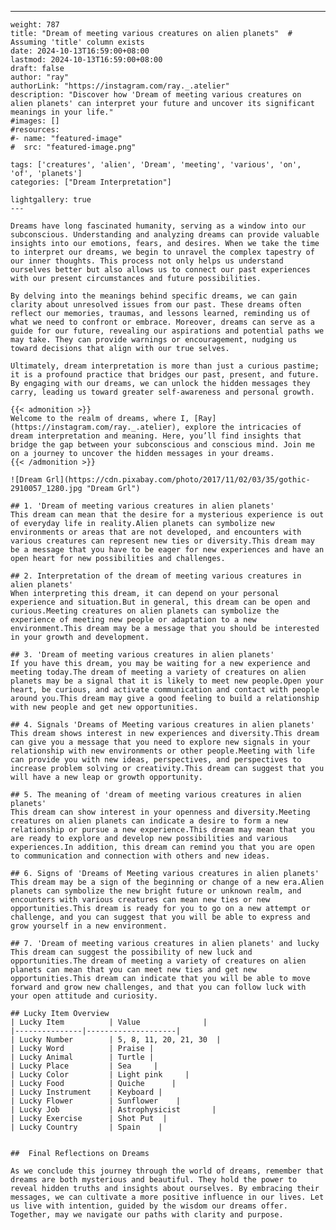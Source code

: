---
    weight: 787
    title: "Dream of meeting various creatures on alien planets"  # Assuming 'title' column exists
    date: 2024-10-13T16:59:00+08:00
    lastmod: 2024-10-13T16:59:00+08:00
    draft: false
    author: "ray"
    authorLink: "https://instagram.com/ray._.atelier"
    description: "Discover how 'Dream of meeting various creatures on alien planets' can interpret your future and uncover its significant meanings in your life."
    #images: []
    #resources:
    #- name: "featured-image"
    #  src: "featured-image.png"
    
    tags: ['creatures', 'alien', 'Dream', 'meeting', 'various', 'on', 'of', 'planets']
    categories: ["Dream Interpretation"]
    
    lightgallery: true
    ---
    
    Dreams have long fascinated humanity, serving as a window into our subconscious. Understanding and analyzing dreams can provide valuable insights into our emotions, fears, and desires. When we take the time to interpret our dreams, we begin to unravel the complex tapestry of our inner thoughts. This process not only helps us understand ourselves better but also allows us to connect our past experiences with our present circumstances and future possibilities.
    
    By delving into the meanings behind specific dreams, we can gain clarity about unresolved issues from our past. These dreams often reflect our memories, traumas, and lessons learned, reminding us of what we need to confront or embrace. Moreover, dreams can serve as a guide for our future, revealing our aspirations and potential paths we may take. They can provide warnings or encouragement, nudging us toward decisions that align with our true selves.
    
    Ultimately, dream interpretation is more than just a curious pastime; it is a profound practice that bridges our past, present, and future. By engaging with our dreams, we can unlock the hidden messages they carry, leading us toward greater self-awareness and personal growth.
    
    {{< admonition >}}
    Welcome to the realm of dreams, where I, [Ray](https://instagram.com/ray._.atelier), explore the intricacies of dream interpretation and meaning. Here, you’ll find insights that bridge the gap between your subconscious and conscious mind. Join me on a journey to uncover the hidden messages in your dreams.
    {{< /admonition >}}
    
    ![Dream Grl](https://cdn.pixabay.com/photo/2017/11/02/03/35/gothic-2910057_1280.jpg "Dream Grl")
    
    ## 1. 'Dream of meeting various creatures in alien planets'
    This dream can mean that the desire for a mysterious experience is out of everyday life in reality.Alien planets can symbolize new environments or areas that are not developed, and encounters with various creatures can represent new ties or diversity.This dream may be a message that you have to be eager for new experiences and have an open heart for new possibilities and challenges.
    
    ## 2. Interpretation of the dream of meeting various creatures in alien planets'
    When interpreting this dream, it can depend on your personal experience and situation.But in general, this dream can be open and curious.Meeting creatures on alien planets can symbolize the experience of meeting new people or adaptation to a new environment.This dream may be a message that you should be interested in your growth and development.
    
    ## 3. 'Dream of meeting various creatures in alien planets'
    If you have this dream, you may be waiting for a new experience and meeting today.The dream of meeting a variety of creatures on alien planets may be a signal that it is likely to meet new people.Open your heart, be curious, and activate communication and contact with people around you.This dream may give a good feeling to build a relationship with new people and get new opportunities.
    
    ## 4. Signals 'Dreams of Meeting various creatures in alien planets'
    This dream shows interest in new experiences and diversity.This dream can give you a message that you need to explore new signals in your relationship with new environments or other people.Meeting with life can provide you with new ideas, perspectives, and perspectives to increase problem solving or creativity.This dream can suggest that you will have a new leap or growth opportunity.
    
    ## 5. The meaning of 'dream of meeting various creatures in alien planets'
    This dream can show interest in your openness and diversity.Meeting creatures on alien planets can indicate a desire to form a new relationship or pursue a new experience.This dream may mean that you are ready to explore and develop new possibilities and various experiences.In addition, this dream can remind you that you are open to communication and connection with others and new ideas.
    
    ## 6. Signs of 'Dreams of Meeting various creatures in alien planets'
    This dream may be a sign of the beginning or change of a new era.Alien planets can symbolize the new bright future or unknown realm, and encounters with various creatures can mean new ties or new opportunities.This dream is ready for you to go on a new attempt or challenge, and you can suggest that you will be able to express and grow yourself in a new environment.
    
    ## 7. 'Dream of meeting various creatures in alien planets' and lucky
    This dream can suggest the possibility of new luck and opportunities.The dream of meeting a variety of creatures on alien planets can mean that you can meet new ties and get new opportunities.This dream can indicate that you will be able to move forward and grow new challenges, and that you can follow luck with your open attitude and curiosity.
    
    ## Lucky Item Overview
    | Lucky Item          | Value              |
    |---------------|--------------------|
    | Lucky Number        | 5, 8, 11, 20, 21, 30  |
    | Lucky Word          | Praise |
    | Lucky Animal        | Turtle |
    | Lucky Place         | Sea     |
    | Lucky Color         | Light pink     |
    | Lucky Food          | Quiche      |
    | Lucky Instrument    | Keyboard |
    | Lucky Flower        | Sunflower    |
    | Lucky Job           | Astrophysicist       |
    | Lucky Exercise      | Shot Put  |
    | Lucky Country       | Spain    |
    
    
    ##  Final Reflections on Dreams
    
    As we conclude this journey through the world of dreams, remember that dreams are both mysterious and beautiful. They hold the power to reveal hidden truths and insights about ourselves. By embracing their messages, we can cultivate a more positive influence in our lives. Let us live with intention, guided by the wisdom our dreams offer. Together, may we navigate our paths with clarity and purpose.
    